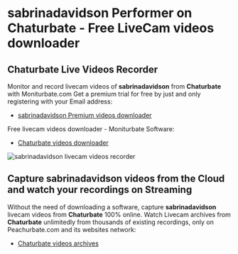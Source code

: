 # sabrinadavidson Performer on Chaturbate - Free LiveCam videos downloader

## Chaturbate Live Videos Recorder

Monitor and record livecam videos of **sabrinadavidson** from **Chaturbate** with Moniturbate.com
Get a premium trial for free by just and only registering with your Email address:
* [sabrinadavidson Premium videos downloader](https://moniturbate.com/request-demo-licence-key.html)

Free livecam videos downloader - Moniturbate Software:
* [Chaturbate videos downloader](https://moniturbate.com/moniturbate-download-software.html)

![sabrinadavidson livecam videos recorder](https://peachurnet.com/templates/moniturbate-software.png)


## Capture sabrinadavidson videos from the Cloud and watch your recordings on Streaming

Without the need of downloading a software, capture **sabrinadavidson** livecam videos from **Chaturbate** 100% online.
Watch Livecam archives from **Chaturbate** unlimitedly from thousands of existing recordings, only on Peachurbate.com and its websites network:
* [Chaturbate videos archives](https://peachurnet.com/)